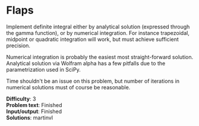 # Flaps
Implement definite integral either by analytical solution (expressed through the gamma function), or by numerical integration. For instance trapezoidal, midpoint or quadratic integration will work, but must achieve sufficient precision.

Numerical integration is probably the easiest most straight-forward solution. Analytical solution via Wolfram alpha has a few pitfalls due to the parametrization used in SciPy.

Time shouldn't be an issue on this problem, but number of iterations in numerical solutions must of course be reasonable.

__Difficulty__: 3  
__Problem text__: Finished  
__Input/output__: Finished  
__Solutions__: martinvl